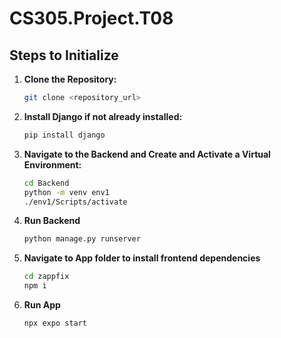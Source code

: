 # CS305.Project.T08

## Steps to Initialize

1. **Clone the Repository:**
   ```bash
   git clone <repository_url>
2. **Install Django if not already installed:**
   ```bash
   pip install django

3. **Navigate to the Backend and Create and Activate a Virtual Environment:**
    ```bash
    cd Backend
    python -m venv env1
    ./env1/Scripts/activate
4. **Run Backend**
    ```bash
    python manage.py runserver
5. **Navigate to App folder to install frontend dependencies**
    ```bash
    cd zappfix
    npm i
6. **Run App**
    ```bash
    npx expo start